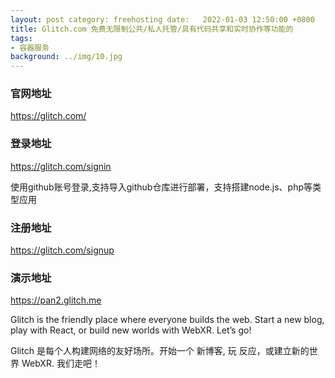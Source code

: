 ```yaml
---
layout: post category: freehosting date:   2022-01-03 12:50:00 +0800
title: Glitch.com 免费无限制公共/私人托管/具有代码共享和实时协作等功能的
tags:
- 容器服务
background: ../img/10.jpg
---
```


### 官网地址
https://glitch.com/

### 登录地址
https://glitch.com/signin

使用github账号登录,支持导入github仓库进行部署，支持搭建node.js、php等类型应用

### 注册地址
https://glitch.com/signup

### 演示地址
https://pan2.glitch.me


Glitch is the friendly place where everyone builds the web. Start a new blog, play with React, or build new worlds with WebXR. Let’s go!

Glitch 是每个人构建网络的友好场所。开始一个 新博客, 玩 反应，或建立新的世界 WebXR. 我们走吧！